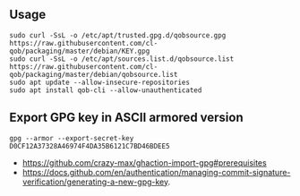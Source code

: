 ## Usage

```
sudo curl -SsL -o /etc/apt/trusted.gpg.d/qobsource.gpg https://raw.githubusercontent.com/cl-qob/packaging/master/debian/KEY.gpg
sudo curl -SsL -o /etc/apt/sources.list.d/qobsource.list https://raw.githubusercontent.com/cl-qob/packaging/master/debian/qobsource.list
sudo apt update --allow-insecure-repositories
sudo apt install qob-cli --allow-unauthenticated
```

## Export GPG key in ASCII armored version

```
gpg --armor --export-secret-key D0CF12A37328A46974F4DA35B6121C7BD46BDEE5
```

- https://github.com/crazy-max/ghaction-import-gpg#prerequisites
- https://docs.github.com/en/authentication/managing-commit-signature-verification/generating-a-new-gpg-key.
